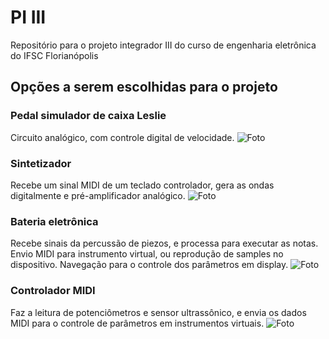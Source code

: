 # PI III
Repositório para o projeto integrador III do curso de engenharia eletrônica do IFSC Florianópolis

## Opções a serem escolhidas para o projeto

### Pedal simulador de caixa Leslie

Circuito analógico, com controle digital de velocidade.
![Foto](https://2.bp.blogspot.com/-mL9AckHYdmQ/WniN47mAiwI/AAAAAAAAFA8/voqrqtyQam8Xzzmubx87KRZPkb8YrZk7wCLcBGAs/s1600/rotary_fig1-1.png)

### Sintetizador

Recebe um sinal MIDI de um teclado controlador, gera as ondas digitalmente e 
pré-amplificador analógico.
![Foto](https://static.wixstatic.com/media/941e6c_e433fe5f52164254b7d58f5605c76abc~mv2.png/v1/fill/w_600,h_300,al_c,q_80,usm_0.66_1.00_0.01/941e6c_e433fe5f52164254b7d58f5605c76abc~mv2.webp)

### Bateria eletrônica

Recebe sinais da percussão de piezos, e processa para executar as notas. 
Envio MIDI para instrumento virtual, ou reprodução de samples no dispositivo.
Navegação para o controle dos parâmetros em display.
![Foto](https://images-americanas.b2w.io/produtos/01/00/oferta/39993/7/39993780_1GG.jpg)

### Controlador MIDI

Faz a leitura de potenciômetros e sensor ultrassônico, e envia os dados MIDI 
para o controle de parâmetros em instrumentos virtuais.
![Foto](https://encrypted-tbn0.gstatic.com/images?q=tbn:ANd9GcRtxWY-4AN7EA7D_yhewy9r2RSekmYi3GKt43nv4YDEb3Ut3cKL_A)
